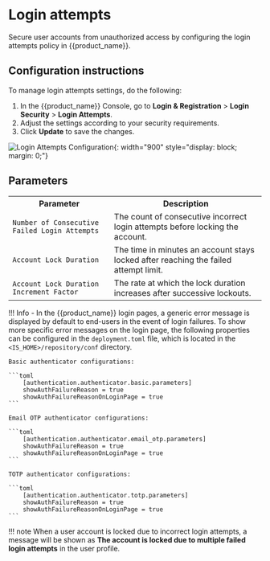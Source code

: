 # Login attempts

Secure user accounts from unauthorized access by configuring the login attempts policy in {{product_name}}.

## Configuration instructions

To manage login attempts settings, do the following:

1. In the {{product_name}} Console, go to **Login & Registration** > **Login Security** > **Login Attempts**.
2. Adjust the settings according to your security requirements.
3. Click **Update** to save the changes.

![Login Attempts Configuration]({{base_path}}/assets/img/guides/account-configurations/login-attempts.png){: width="900" style="display: block; margin: 0;"}

## Parameters

<table>
  <tr>
    <th>Parameter</th>
    <th>Description</th>
  </tr>
  <tr>
    <td><code>Number of Consecutive Failed Login Attempts</code></td>
    <td>The count of consecutive incorrect login attempts before locking the account.</td>
  </tr>
  <tr>
    <td><code>Account Lock Duration</code></td>
    <td>The time in minutes an account stays locked after reaching the failed attempt limit.</td>
  </tr>
  <tr>
    <td><code>Account Lock Duration Increment Factor</code></td>
    <td>The rate at which the lock duration increases after successive lockouts.</td>
  </tr>
</table>

!!! Info
    - In the {{product_name}} login pages, a generic error message is displayed by default to end-users in the event of login failures. To show more specific error messages on the login page, the following properties can be configured in the `deployment.toml` file, which is located in the `<IS_HOME>/repository/conf` directory.

    Basic authenticator configurations:

    ```toml
        [authentication.authenticator.basic.parameters]
        showAuthFailureReason = true
        showAuthFailureReasonOnLoginPage = true
    ```

    Email OTP authenticator configurations:

    ```toml
        [authentication.authenticator.email_otp.parameters]
        showAuthFailureReason = true
        showAuthFailureReasonOnLoginPage = true
    ```

    TOTP authenticator configurations:

    ```toml
        [authentication.authenticator.totp.parameters]
        showAuthFailureReason = true
        showAuthFailureReasonOnLoginPage = true
    ```

!!! note
    When a user account is locked due to incorrect login attempts, a message will be shown as **The account is locked due to multiple failed login attempts** in the user profile.
